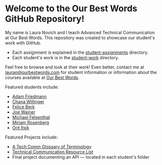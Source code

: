 # Welcome to the Our Best Words GitHub Repository! 

My name is Laura Novich and I teach Advanced Technical Communication at Our Best Words. 
This repository was created to showcase our student's work with GitHub.

* Each assignment is explained in the [student-assignments](https://github.com/Laura-Novich-OBW/student-showcase/tree/main/student-assignments) directory.
* Each student's work is in the [student-work](https://github.com/Laura-Novich-OBW/student-showcase/tree/main/student-work) directory.

Feel free to browse and look at their work! Even better, contact me at lauran@ourbestwords.com for student information or information about the courses available at [Our Best Words](https://ourbestwords.com/).

Featured students include:


* [Adam Friedmann](https://github.com/Laura-Novich-OBW/student-showcase/blob/main/student-work/adam-friedman/)
* [Chana Willinger](https://github.com/Laura-Novich-OBW/student-showcase/blob/main/student-work/chana-willinger/)
* [Felice Berk](https://github.com/Laura-Novich-OBW/student-showcase/blob/main/student-work/felice-berk/)
* [Joe Wainer](https://github.com/Laura-Novich-OBW/student-showcase/blob/main/student-work/joe-wainer/)
* [Michael Felsenthal](https://github.com/Laura-Novich-OBW/student-showcase/blob/main/student-work/michael-felsenthal/)
* [Miriam Rosenberg](https://github.com/Laura-Novich-OBW/student-showcase/blob/main/student-work/miriam-rosenberg/)
* [Orit Itsik](https://github.com/Laura-Novich-OBW/student-showcase/blob/main/student-work/orit-itsik/)

Featured Projects include:

* [A Tech Comm Glossary of Terminology](https://github.com/Laura-Novich-OBW/glossary/blob/main/README.md)
* [Technical Communication Resource List](https://github.com/Laura-Novich-OBW/resource-list/blob/main/README.md)
* Final project documenting an API &mdash; located in each student's folder
